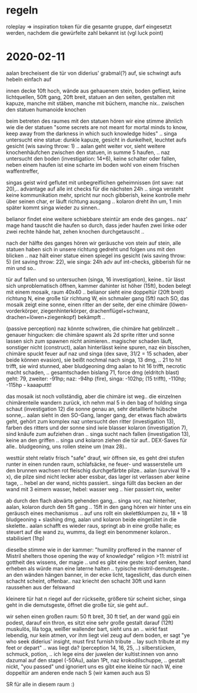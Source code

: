 # regeln
roleplay => inspiration token für die gesamte gruppe, darf eingesetzt werden, nachdem
die gewürfelte zahl bekannt ist (vgl luck point)

# 2020-02-11
aalan brecheisent die tür von diderius' grabmal(?) auf, sie schwingt aufs hebeln einfach auf

innen decke 10ft hoch, wände aus gehauenem stein, boden gefliest, keine lichtquellen,
50ft gang, 20ft breit, statuen an den seiten, gestalten mit kapuze, manche mit stäben,
manche mit büchern, manche nix.. zwischen den statuen humanoide knochen

beim betreten des raumes mit den statuen hören wir eine stimme ähnlich wie die der statuen
"some secrets are not meant for mortal minds to know, keep away from the darkness in which
such knowledge hides" .. singa untersucht eine statue: dunkle kapuze, gesicht in dunkelheit,
leuchtet aufs gesicht (wis saving throw: 1) .. aalan geht weiter vor, sieht weitere knochenhäufchen zwischen
den statuen, in summe 5 haufen, .. naz untersucht den boden (investigation:  14+6), keine schalter oder
fallen, neben einem haufen ist eine scharte im boden wohl von einem frischen waffentreffer,

singas geist wird geflutet mit unbegreiflichen geheimnissen (int save: nat 20),.. advantage auf alle int checks
für die nächsten 24h .. singa versteht keine kommunikation mehr, spricht nur noch gibberish, keine kontrolle mehr
über seinen char, er läuft richtung ausgang .. kolaron dreht ihn um, 1 min später kommt singa wieder zu sinnen..

belianor findet eine weitere schiebbare steintür am ende des ganges.. naz' mage hand tauscht die haufen so durch,
dass jeder haufen zwei linke oder zwei rechte hände hat, zehen knochen durchgetauscht .. 

nach der hälfte des ganges hören wir geräusche von stein auf stein, alle statuen haben sich in unsere richtung
gedreht und folgen uns mit den blicken .. naz hält einer statue einen spiegel ins gesicht (wis saving throw: 5)
(int saving throw: 22), wie singa: 24h adv auf int-checks, gibberish für ne min und so..

tür auf fallen und so untersuchen (singa, 16 investigation), keine.. tür lässt sich unproblematisch öffnen,
kammer dahinter ist höher (15ft), boden belegt mit einem mosaik, raum 40x40 .. belianor sieht eine doppeltür (20ft breit) richtung N,
eine große tür richtung W, ein schmaler gang (5ft) nach SO,
das mosaik zeigt eine sonne, einen ritter an der seite, der eine chimäre (löwen-vorderkörper, ziegenhinterkörper, drachenflügel+schwanz,
drachen+löwen+ziegenkopf) bekämpft .. 

(passive perception) naz könnte schwören, die chimäre hat geblinzelt .. genauer hingucken: die chimäre spawnt als 2d sprite
ritter und sonne lassen sich zum spawnen nicht animieren.. magischer schaden läuft, sonstiger nicht (construct), aalan hinterlässt 
keine spuren, naz ein bisschen, chimäre spuckt feuer auf naz und singa (dex save, 31/2 = 15 schaden, aber beide können evasion),
sie beißt nochmal nach singa, 13 dmg, .. 21 to hit trifft, sie wird stunned, aber bludgeoning dmg
aalan to hit 16 trifft, necrotic macht schaden, .. gesamtschaden bislang 71, force dmg (eldritch blast) geht: 79,
zweiter: -91hp; naz: -94hp (fire), singa: -102hp; (15 trifft), -110hp; -115hp - kaaaputtt!

das mosaik ist noch vollständig, aber die chimäre ist weg.. die einzelnen chimärenteile wandern zurück, ich nehm mal 5 in den bag of holding
singa schaut (investigation 12) die sonne genau an, sehr detaillierte hübsche sonne,.. 
aalan sieht in den SO-Gang, langer gang, der etwas flach abwärts geht, gehört zum komplex
naz untersucht den ritter (investigation 13), farben des ritters und der sonne sind iwie blasser
kolaron (investigation 7), sind knäufe zum aufziehen dran .. singa sucht nach fallen (investigation 13), keine an den
griffen .. singa und kolaron ziehen die tür auf.. DEX-Saves für alle.. bludgeoning, uns rollen steine um (max 28).. 

westtür steht relativ frisch "safe" drauf, wir öffnen sie, es geht drei stufen runter in einen runden raum, schlafsäcke,
ne feuer- und wasserstelle um den brunnen wachsen rot fleischig durchgefärbte pilze.. aalan (survival 19 + x), die pilze
sind nicht lecker aber essbar, das lager ist verlassen aber keine tage, .. hebel an der wand, nichts passiert.. 
singa füllt das becken an der wand mit 3 eimern wasser, hebel: wasser weg .. hier passiert nix, weiter

ab durch den flach abwärts gehenden gang,.. singa vor, naz hinterher, aalan, kolaron durch den 5ft gang .. 15ft in den gang
hören wir hinter uns ein geräusch eines mechanismus .. auf uns rollt ein skelettklumpen zu, 18 + 18 bludgeoning + slashing dmg,
aalan und kolaron beide eingetütet in die skelette.. aalan schafft es wieder raus, springt ab in eine große halle; es steuert auf
die wand zu, wumms, da liegt ein benommener kolaron.. stabilisiert (1hp)

dieselbe stimme wie in der kammer: "humility proffered in the manner of Mistril shelters those opening the way of knowledge"
religion >11: mistril ist gottheit des wissens, der magie .. und es gibt eine geste: kopf senken, hand erheben als würde man
eine laterne halten .. typische mistril-demutsgeste.. an den wänden hängen banner, in der ecke licht, tageslicht, das durch einen
schacht scheint, offenbar..  naz kriecht den schacht 30ft und kann raussehen aus der felswand 

kleinere tür hat n riegel auf der rückseite, größere tür scheint sicher, singa geht in die demutsgeste, öffnet
die große tür, sie geht auf.. 

wir sehen einen großen raum: 50 ft breit, 30 ft tief, an der wand ggü ein podest, darauf ein thron, es sitzt
eine sehr große gestalt darauf (12ft) muskulös, lila toga, weißer wallender bart, sieht uns an .. wirkt fast
lebendig, nur kein atmen, vor ihm liegt viel zeug auf dem boden, er sagt "ye who seek diderius' insight, must
first furnish tribute .. lay such tribute at my feet or depart" .. was liegt da? (perception 14, 16, 25, ..)
silberstücken, schmuck, potion, .. ich lege eins der juwelen der kultist:innen von anno dazumal auf den stapel
(-50Au), aalan 1Pt, naz krokodilschuppe,  .. gestalt nickt, "you passed" und ignoriert uns
es gibt eine kleine tür nach W, eine doppeltür am anderen ende nach S (wir kamen auch aus S)

SR für alle in diesem raum :)